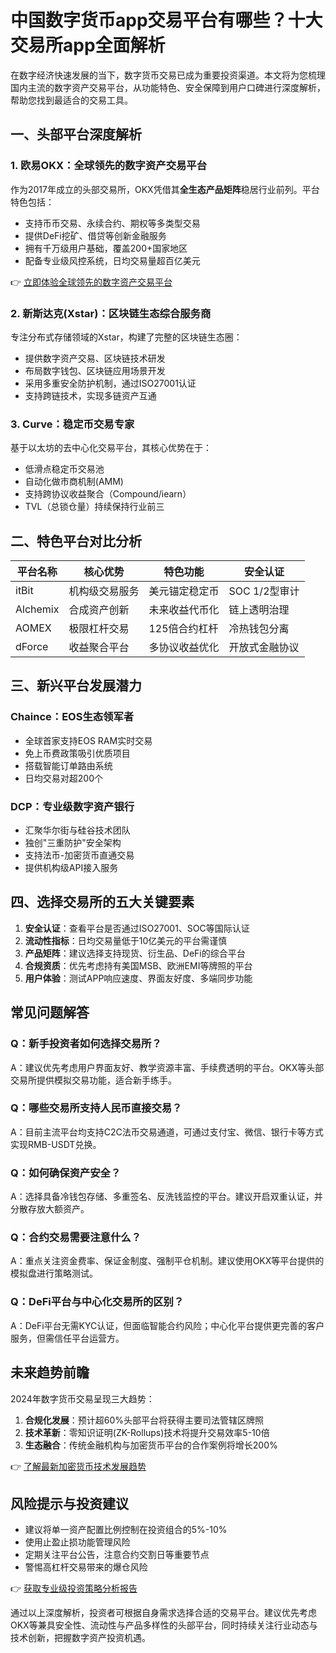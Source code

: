 # 中国数字货币app交易平台有哪些？十大交易所app全面解析

在数字经济快速发展的当下，数字货币交易已成为重要投资渠道。本文将为您梳理国内主流的数字资产交易平台，从功能特色、安全保障到用户口碑进行深度解析，帮助您找到最适合的交易工具。

## 一、头部平台深度解析
### 1. 欧易OKX：全球领先的数字资产交易平台
作为2017年成立的头部交易所，OKX凭借其**全生态产品矩阵**稳居行业前列。平台特色包括：
- 支持币币交易、永续合约、期权等多类型交易
- 提供DeFi挖矿、借贷等创新金融服务
- 拥有千万级用户基础，覆盖200+国家地区
- 配备专业级风控系统，日均交易量超百亿美元

👉 [立即体验全球领先的数字资产交易平台](https://bit.ly/okx_welcome)

### 2. 新斯达克(Xstar)：区块链生态综合服务商
专注分布式存储领域的Xstar，构建了完整的区块链生态圈：
- 提供数字资产交易、区块链技术研发
- 布局数字钱包、区块链应用场景开发
- 采用多重安全防护机制，通过ISO27001认证
- 支持跨链技术，实现多链资产互通

### 3. Curve：稳定币交易专家
基于以太坊的去中心化交易平台，其核心优势在于：
- 低滑点稳定币交易池
- 自动化做市商机制(AMM)
- 支持跨协议收益聚合（Compound/iearn）
- TVL（总锁仓量）持续保持行业前三

## 二、特色平台对比分析
| 平台名称 | 核心优势 | 特色功能 | 安全认证 |
|---------|----------|----------|----------|
| itBit    | 机构级交易服务 | 美元锚定稳定币 | SOC 1/2型审计 |
| Alchemix | 合成资产创新 | 未来收益代币化 | 链上透明治理 |
| AOMEX    | 极限杠杆交易 | 125倍合约杠杆 | 冷热钱包分离 |
| dForce   | 收益聚合平台 | 多协议收益优化 | 开放式金融协议 |

## 三、新兴平台发展潜力
### Chaince：EOS生态领军者
- 全球首家支持EOS RAM实时交易
- 免上币费政策吸引优质项目
- 搭载智能订单路由系统
- 日均交易对超200个

### DCP：专业级数字资产银行
- 汇聚华尔街与硅谷技术团队
- 独创"三重防护"安全架构
- 支持法币-加密货币直通交易
- 提供机构级API接入服务

## 四、选择交易所的五大关键要素
1. **安全认证**：查看平台是否通过ISO27001、SOC等国际认证
2. **流动性指标**：日均交易量低于10亿美元的平台需谨慎
3. **产品矩阵**：建议选择支持现货、衍生品、DeFi的综合平台
4. **合规资质**：优先考虑持有美国MSB、欧洲EMI等牌照的平台
5. **用户体验**：测试APP响应速度、界面友好度、多端同步功能

## 常见问题解答
### Q：新手投资者如何选择交易所？
A：建议优先考虑用户界面友好、教学资源丰富、手续费透明的平台。OKX等头部交易所提供模拟交易功能，适合新手练手。

### Q：哪些交易所支持人民币直接交易？
A：目前主流平台均支持C2C法币交易通道，可通过支付宝、微信、银行卡等方式实现RMB-USDT兑换。

### Q：如何确保资产安全？
A：选择具备冷钱包存储、多重签名、反洗钱监控的平台。建议开启双重认证，并分散存放大额资产。

### Q：合约交易需要注意什么？
A：重点关注资金费率、保证金制度、强制平仓机制。建议使用OKX等平台提供的模拟盘进行策略测试。

### Q：DeFi平台与中心化交易所的区别？
A：DeFi平台无需KYC认证，但面临智能合约风险；中心化平台提供更完善的客户服务，但需信任平台运营方。

## 未来趋势前瞻
2024年数字货币交易呈现三大趋势：
1. **合规化发展**：预计超60%头部平台将获得主要司法管辖区牌照
2. **技术革新**：零知识证明(ZK-Rollups)技术将提升交易效率5-10倍
3. **生态融合**：传统金融机构与加密货币平台的合作案例将增长200%

👉 [了解最新加密货币技术发展趋势](https://bit.ly/okx_welcome)

## 风险提示与投资建议
- 建议将单一资产配置比例控制在投资组合的5%-10%
- 使用止盈止损功能管理风险
- 定期关注平台公告，注意合约交割日等重要节点
- 警惕高杠杆交易带来的爆仓风险

👉 [获取专业级投资策略分析报告](https://bit.ly/okx_welcome)

通过以上深度解析，投资者可根据自身需求选择合适的交易平台。建议优先考虑OKX等兼具安全性、流动性与产品多样性的头部平台，同时持续关注行业动态与技术创新，把握数字资产投资机遇。